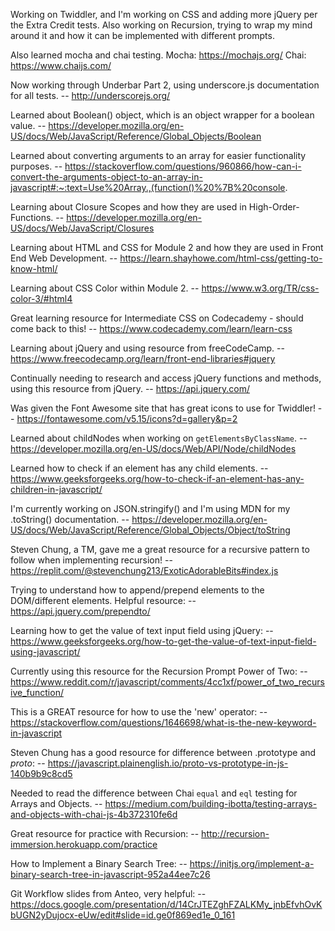 Working on Twiddler, and I'm working on CSS and adding more jQuery per the Extra Credit tests.
Also working on Recursion, trying to wrap my mind around it and how it can be implemented with different prompts.

Also learned mocha and chai testing.
Mocha: https://mochajs.org/
Chai: https://www.chaijs.com/

Now working through Underbar Part 2, using underscore.js documentation for all tests.
-- http://underscorejs.org/

Learned about Boolean() object, which is an object wrapper for a boolean value.
-- https://developer.mozilla.org/en-US/docs/Web/JavaScript/Reference/Global_Objects/Boolean

Learned about converting arguments to an array for easier functionality purposes.
-- https://stackoverflow.com/questions/960866/how-can-i-convert-the-arguments-object-to-an-array-in-javascript#:~:text=Use%20Array.,(function()%20%7B%20console.

Learning about Closure Scopes and how they are used in High-Order-Functions.
-- https://developer.mozilla.org/en-US/docs/Web/JavaScript/Closures

Learning about HTML and CSS for Module 2 and how they are used in Front End Web Development.
-- https://learn.shayhowe.com/html-css/getting-to-know-html/

Learning about CSS Color within Module 2.
-- https://www.w3.org/TR/css-color-3/#html4

Great learning resource for Intermediate CSS on Codecademy - should come back to this!
-- https://www.codecademy.com/learn/learn-css

Learning about jQuery and using resource from freeCodeCamp.
-- https://www.freecodecamp.org/learn/front-end-libraries#jquery

Continually needing to research and access jQuery functions and methods, using this resource from jQuery.
-- https://api.jquery.com/

Was given the Font Awesome site that has great icons to use for Twiddler!
-- https://fontawesome.com/v5.15/icons?d=gallery&p=2

Learned about childNodes when working on `getElementsByClassName`.
-- https://developer.mozilla.org/en-US/docs/Web/API/Node/childNodes

Learned how to check if an element has any child elements. 
-- https://www.geeksforgeeks.org/how-to-check-if-an-element-has-any-children-in-javascript/

I'm currently working on JSON.stringify() and I'm using MDN for my .toString() documentation.
-- https://developer.mozilla.org/en-US/docs/Web/JavaScript/Reference/Global_Objects/Object/toString

Steven Chung, a TM, gave me a great resource for a recursive pattern to follow when implementing recursion!
-- https://replit.com/@stevenchung213/ExoticAdorableBits#index.js

Trying to understand how to append/prepend elements to the DOM/different elements. Helpful resource: 
-- https://api.jquery.com/prependto/

Learning how to get the value of text input field using jQuery:
-- https://www.geeksforgeeks.org/how-to-get-the-value-of-text-input-field-using-javascript/

Currently using this resource for the Recursion Prompt Power of Two: 
-- https://www.reddit.com/r/javascript/comments/4cc1xf/power_of_two_recursive_function/

This is a GREAT resource for how to use the 'new' operator:
-- https://stackoverflow.com/questions/1646698/what-is-the-new-keyword-in-javascript

Steven Chung has a good resource for difference between .prototype and _proto_:
-- https://javascript.plainenglish.io/proto-vs-prototype-in-js-140b9b9c8cd5

Needed to read the difference between Chai `equal` and `eql` testing for Arrays and Objects.
-- https://medium.com/building-ibotta/testing-arrays-and-objects-with-chai-js-4b372310fe6d

Great resource for practice with Recursion:
-- http://recursion-immersion.herokuapp.com/practice

How to Implement a Binary Search Tree:
-- https://initjs.org/implement-a-binary-search-tree-in-javascript-952a44ee7c26

Git Workflow slides from Anteo, very helpful:
-- https://docs.google.com/presentation/d/14CrJTEZghFZALKMy_jnbEfvhOvKbUGN2yDujocx-eUw/edit#slide=id.ge0f869ed1e_0_161
